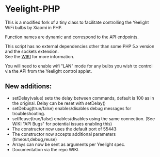 <h1>Yeelight-PHP</h1>

This is a modified fork of a tiny class to facilitate controlling the Yeelight WiFi bulbs by Xiaomi in PHP.<p>
Function names are dynamic and correspond to the API endpoints.<p>
This script has no external dependencies other than some PHP 5.x version and the sockets extension.<br/>
See the <a href="https://github.com/LeeThompson/Yeelight-PHP/wiki">WIKI</a> for more information.
  
You will need to enable wifi "LAN" mode for any bulbs you wish to control via the API from the Yeelight control applet.

<h2>New additions:</h2>

<ul>
<li>setDelay(value) sets the delay between commands, default is 100 as in the original.   Delay can be reset with setDelay()
<li>setDebug(true/false) enables/disables debug messages for troubleshooting.
<li>setReuse(true/false) enables/disables using the same connection.  (See WIKI "API Bugs" for potential issues enabling this)
<li>The constructor now uses the default port of 55443
<li>The constructor now accepts additional parameters (timeout,debug,reuse)
<li>Arrays can now be sent as arguments per Yeelight spec.
<li>Documentation via the repo WIKI.
</ul>
